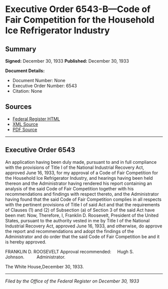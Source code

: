 # Executive Order 6543-B—Code of Fair Competition for the Household Ice Refrigerator Industry

## Summary

**Signed:** December 30, 1933
**Published:** December 30, 1933

**Document Details:**
- Document Number: None
- Executive Order Number: 6543
- Citation: None

## Sources
- [Federal Register HTML](https://www.presidency.ucsb.edu/documents/executive-order-6543-b-code-fair-competition-for-the-household-ice-refrigerator-industry)
- [XML Source](None)
- [PDF Source](None)

---

## Executive Order 6543

An application having been duly made, pursuant to and in full compliance with the provisions of Title I of the National Industrial Recovery Act, approved June 16, 1933, for my approval of a Code of Fair Competition for the Household Ice Refrigerator Industry, and hearings having been held thereon and the Administrator having rendered his report containing an analysis of the said Code of Fair Competition together with his recommendations and findings with respect thereto, and the Administrator having found that the said Code of Fair Competition complies in all respects with the pertinent provisions of Title I of said Act and that the requirements of Clauses (1) and (2) of Subsection (a) of Section 3 of the said Act have been met:
Now, Therefore, I, Franklin D. Roosevelt, President of the United States, pursuant to the authority vested in me by Title I of the National Industrial Recovery Act, approved June 16, 1933, and otherwise, do approve the report and recommendations and adopt the findings of the Administrator and do order that the said Code of Fair Competition be and it is hereby approved.

FRANKLIN D. ROOSEVELT
Approval recommended:     Hugh S. Johnson.          Administrator.

The White House,December 30, 1933.

---

*Filed by the Office of the Federal Register on December 30, 1933*
